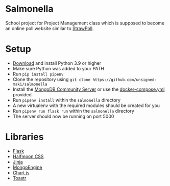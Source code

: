 # Salmonella

School project for Project Management class which is supposed to become an online poll website similar to [StrawPoll](https://www.strawpoll.me/).

# Setup

- [Download](https://www.python.org/downloads/release/python-3912/) and install Python 3.9 or higher
- Make sure Python was added to your PATH
- Run `pip install pipenv`
- Clone the repository using `git clone https://github.com/unsigned-maki/salmonella`
- Install the [MongoDB Community Server](https://www.mongodb.com/try/download/community) or use the [docker-compose.yml](https://github.com/unsigned-maki/salmonella/blob/master/mongodb/docker-compose.yml) provided
- Run `pipenv install` within the `salmonella` directory
- A new virtualenv with the required modules should be created for you
- Run `pipenv run flask run` within the `salmonella` directory
- The server should now be running on port 5000

# Libraries

- [Flask](https://flask.palletsprojects.com/en/2.1.x/)
- [Halfmoon CSS](https://www.gethalfmoon.com/)
- [Jinja](https://jinja.palletsprojects.com/en/3.1.x/)
- [MongoEngine](http://mongoengine.org)
- [Chart.js](https://www.chartjs.org)
- [Toastr](https://github.com/CodeSeven/toastr)
